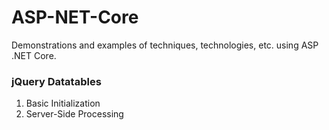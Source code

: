 # ASP-NET-Core
Demonstrations and examples of techniques, technologies, etc. using ASP .NET Core.

<h3>jQuery Datatables</h3>
<ol>
  <li>Basic Initialization</li>
  <li>Server-Side Processing</li>
</ol>
